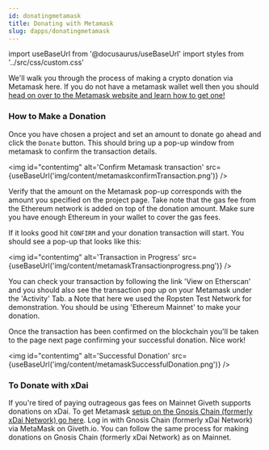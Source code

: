 ```yaml
---
id: donatingmetamask
title: Donating with Metamask
slug: dapps/donatingmetamask
---
```

import useBaseUrl from '@docusaurus/useBaseUrl'
import styles from '../src/css/custom.css'

We'll walk you through the process of making a crypto donation via Metamask here. If you do not have a metamask wallet well then you should [head on over to the Metamask website and learn how to get one!](https://metamask.zendesk.com/hc/en-us/articles/360015489531-Getting-Started-With-MetaMask)

### How to Make a Donation

 Once you have chosen a project and set an amount to donate go ahead and click the `Donate` button. This should bring up a pop-up window from metamask to confirm the transaction details.

 <img id="contentimg" alt='Confirm Metamask transaction' src={useBaseUrl('img/content/metamaskconfirmTransaction.png')} />

 Verify that the amount on the Metamask pop-up corresponds with the amount you specified on the project page. Take note that the gas fee from the Ethereum network is added on top of the donation amount. Make sure you have enough Ethereum in your wallet to cover the gas fees.

 If it looks good hit `CONFIRM` and your donation transaction will start. You should see a pop-up that looks like this:

 <img  id="contentimg" alt='Transaction in Progress' src={useBaseUrl('img/content/metamaskTransactionprogress.png')} />

 You can check your transaction by following the link 'View on Etherscan' and you should also see the transaction pop up on your Metamask under the 'Activity' Tab. a Note that here we used the Ropsten Test Network for demonstration. You should be using 'Ethereum Mainnet' to make your donation.

 Once the transaction has been confirmed on the blockchain you'll be taken to the page next page confirming your successful donation. Nice work!

 <img id="contentimg" alt='Successful Donation' src={useBaseUrl('img/content/metamaskSuccessfulDonation.png')} />

### To Donate with xDai
If you're tired of paying outrageous gas fees on Mainnet Giveth supports donations on xDai. To get Metamask [setup on the Gnosis Chain (formerly xDai Network) go here](https://www.xdaichain.com/for-users/wallets/metamask/metamask-setup). Log in with Gnosis Chain (formerly xDai Network) via MetaMask on Giveth.io. You can follow the same process for making donations on Gnosis Chain (formerly xDai Network) as on Mainnet.
